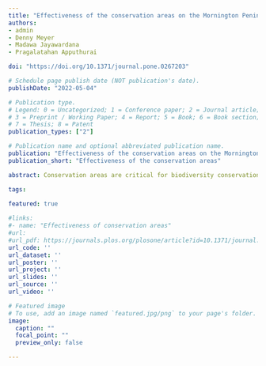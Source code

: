 ```yaml
---
title: "Effectiveness of the conservation areas on the Mornington Peninsula for the common resident shorebird species using citizen science data"
authors:
- admin
- Denny Meyer
- Madawa Jayawardana
- Pragalatahan Apputhurai

doi: "https://doi.org/10.1371/journal.pone.0267203"

# Schedule page publish date (NOT publication's date).
publishDate: "2022-05-04"

# Publication type.
# Legend: 0 = Uncategorized; 1 = Conference paper; 2 = Journal article;
# 3 = Preprint / Working Paper; 4 = Report; 5 = Book; 6 = Book section;
# 7 = Thesis; 8 = Patent
publication_types: ["2"]

# Publication name and optional abbreviated publication name.
publication: "Effectiveness of the conservation areas on the Mornington Peninsula for the common resident shorebird species using citizen science data"
publication_short: "Effectiveness of the conservation areas"

abstract: Conservation areas are critical for biodiversity conservation, but few citizen science studies have evaluated their efficiency. In the absence of thorough survey data, this study assessed which species benefit most from conservation areas using citizen science bird counts extracted from the Atlas of Living Australia. This was accomplished by fitting temporal models using citizen science data taken from ALA for the years 2010–2019 using the INLA approach. The trends for six resident shorebird species were compared to those for the Australian Pied Oystercatcher, with the Black-fronted Dotterel, Red-capped Dotterel, and Red-kneed Dotterel exhibiting significantly steeper increasing trends. For the Black-fronted Dotterel, Masked Lapwing, and Red-kneed Dotterel, steeper rising trends were recorded in conservation areas than in other locations. The Dotterel species’ conservation status is extremely favourable. This study demonstrates that, with some limits, statistical models can be used to track the persistence of resident shorebirds and to investigate the factors affecting these data.

tags:
 
featured: true

#links:
#- name: "Effectiveness of conservation areas"
#url: 
#url_pdf: https://journals.plos.org/plosone/article?id=10.1371/journal.pone.0267203
url_code: ''
url_dataset: ''
url_poster: ''
url_project: ''
url_slides: ''
url_source: ''
url_video: ''

# Featured image
# To use, add an image named `featured.jpg/png` to your page's folder. 
image:
  caption: ""
  focal_point: ""
  preview_only: false

---
```


